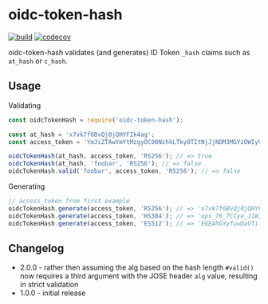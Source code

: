# oidc-token-hash

[![build][travis-image]][travis-url] [![codecov][codecov-image]][codecov-url]

oidc-token-hash validates (and generates) ID Token `_hash` claims such as `at_hash` or `c_hash`.

## Usage

Validating
```js
const oidcTokenHash = require('oidc-token-hash');

const at_hash = 'x7vk7f6BvQj0jQHYFIk4ag';
const access_token = 'YmJiZTAwYmYtMzgyOC00NzhkLTkyOTItNjJjNDM3MGYzOWIy9sFhvH8K_x8UIHj1osisS57f5DduL-ar_qw5jl3lthwpMjm283aVMQXDmoqqqydDSqJfbhptzw8rUVwkuQbolw';

oidcTokenHash(at_hash, access_token, 'RS256'); // => true
oidcTokenHash(at_hash, 'foobar', 'RS256'); // => false
oidcTokenHash.valid('foobar', access_token, 'RS256'); // => false
```

Generating
```js
// access_token from first example
oidcTokenHash.generate(access_token, 'RS256'); // => 'x7vk7f6BvQj0jQHYFIk4ag'
oidcTokenHash.generate(access_token, 'HS384'); // => 'ups_76_7CCye_J1WIyGHKVG7AAs2olYm'
oidcTokenHash.generate(access_token, 'ES512'); // => 'EGEAhGYyfuwDaVTifvrWSoD5MSy_5hZPy6I7Vm-7pTQ'
```

## Changelog
- 2.0.0 - rather then assuming the alg based on the hash length `#valid()` now requires a third
  argument with the JOSE header `alg` value, resulting in strict validation
- 1.0.0 - initial release

[travis-image]: https://img.shields.io/travis/panva/oidc-token-hash/master.svg?style=flat-square&maxAge=7200
[travis-url]: https://travis-ci.org/panva/oidc-token-hash
[codecov-image]: https://img.shields.io/codecov/c/github/panva/oidc-token-hash/master.svg?style=flat-square&maxAge=7200
[codecov-url]: https://codecov.io/gh/panva/oidc-token-hash
